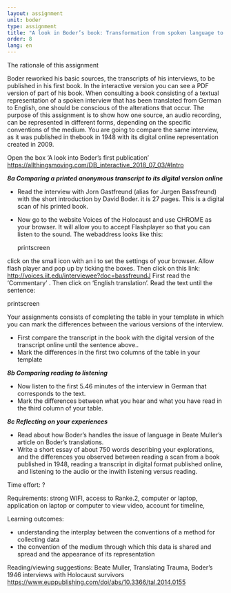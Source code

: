 ```yaml
---
layout: assignment
unit: boder
type: assignment
title: "A look in Boder’s book: Transformation from spoken language to typed text"
order: 8
lang: en
---
```


The rationale of this assignment

Boder reworked his basic sources, the transcripts of his interviews, to be published in his first book. In the interactive version you can see a PDF  version of part of his book. When consulting a book consisting of a textual representation of a spoken interview that has been translated from German to English, one should be conscious of the alterations that occur.
The purpose of this assignment is to show how one source, an audio recording,  can be  represented in different forms, depending on the specific  conventions of the medium.  You are going to compare the same interview, as it was published in thebook in 1948 with its digital online representation created  in 2009.


<!-- more -->

<!-- briefing-student -->

Open the box  ‘A look into Boder’s first publication’
https://allthingsmoving.com/DB_interactive_2018_07_03/#Intro


***8a  Comparing a printed anonymous transcript to its digital version online***

- Read the interview with Jorn Gastfreund (alias for Jurgen Bassfreund) with the short introduction by David Boder. it is 27 pages. This is a digital scan of his printed book.
- Now go to the website Voices of the Holocaust  and use CHROME as your browser. It will allow you to accept Flashplayer so that you can listen to the sound. The webaddress looks like this:

  printscreen            

click on the small icon with an i  to set the settings of your browser. Allow  flash player and pop up by ticking the boxes.
Then click on this  link:
http://voices.iit.edu/interviewee?doc=bassfreundJ
First read the ‘Commentary’ . Then click on ‘English translation’.
Read the text until the sentence:

printscreen

Your assignments consists of completing  the table in your template in which you can mark the differences between the various versions of the interview.
- First compare the transcript in the book with the digital version of the transcript online until the sentence above..
- Mark the differences in the first two columns of the table in your template



***8b Comparing reading to listening***

- Now listen to the first 5.46 minutes of the interview in German that corresponds to the text.
- Mark the differences between what you hear and what you have read in the third column of your table.


***8c Reflecting on your experiences***

- Read about how Boder’s handles the issue of language in Beate Muller’s article on Boder’s translations.
- Write a short essay of about 750 words describing your explorations, and the differences you observed  between reading a scan from a book published in 1948, reading a transcript in digital format published online, and listening to the audio or the inwith listening versus reading.


<!-- briefing-lecturers -->

Time effort: ?

Requirements:  strong WIFI, access to Ranke.2, computer or laptop, application on laptop or computer to view video,
account for timeline,

Learning outcomes:
- understanding the interplay between the conventions of a method for collecting data
- the convention of the medium through which this data is shared and spread and the appearance of its representation

Reading/viewing  suggestions:
Beate Muller, Translating Trauma, Boder’s 1946 interviews with Holocaust survivors https://www.euppublishing.com/doi/abs/10.3366/tal.2014.0155
